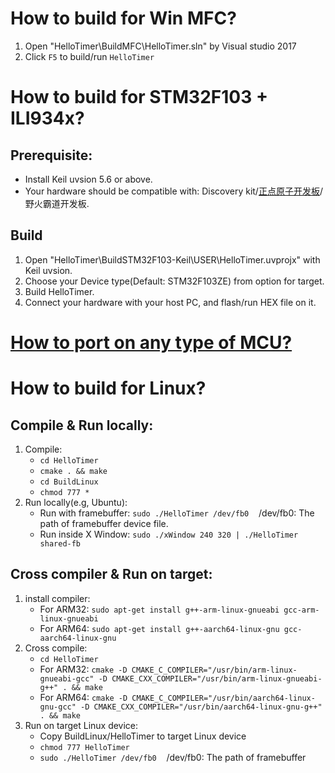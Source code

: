# How to build for Win MFC?
1. Open "HelloTimer\BuildMFC\HelloTimer.sln" by Visual studio 2017
2. Click `F5` to build/run `HelloTimer`

# How to build for STM32F103 + ILI934x?
## Prerequisite:
- Install Keil uvsion 5.6 or above.
- Your hardware should be compatible with: Discovery kit/[正点原子开发板](https://item.taobao.com/item.htm?spm=a230r.1.14.20.17b441b9u49Ujg&id=582084489839&ns=1&abbucket=7#detail)/野火霸道开发板.

## Build
1. Open "HelloTimer\BuildSTM32F103-Keil\USER\HelloTimer.uvprojx" with Keil uvsion.
2. Choose your Device type(Default: STM32F103ZE) from option for target.
3. Build HelloTimer.
4. Connect your hardware with your host PC, and flash/run HEX file on it.

# [How to port on any type of MCU?](../doc/how-to-port-on-mcu.md)

# How to build for Linux?
## Compile & Run locally:
1. Compile:
    - `cd HelloTimer`
    - `cmake . && make`
    - `cd BuildLinux`
    - `chmod 777 *`
2. Run locally(e.g, Ubuntu):
    - Run with framebuffer: `sudo ./HelloTimer /dev/fb0`&nbsp;&nbsp;&nbsp;&nbsp;/dev/fb0: The path of framebuffer device file.
    - Run inside X Window: `sudo ./xWindow 240 320 | ./HelloTimer shared-fb`

## Cross compiler & Run on target:
1. install compiler:
    - For ARM32: `sudo apt-get install g++-arm-linux-gnueabi gcc-arm-linux-gnueabi`
    - For ARM64: `sudo apt-get install g++-aarch64-linux-gnu gcc-aarch64-linux-gnu`
2. Cross compile:
    - `cd HelloTimer`
    - For ARM32: `cmake -D CMAKE_C_COMPILER="/usr/bin/arm-linux-gnueabi-gcc" -D CMAKE_CXX_COMPILER="/usr/bin/arm-linux-gnueabi-g++" . && make`
    - For ARM64: `cmake -D CMAKE_C_COMPILER="/usr/bin/aarch64-linux-gnu-gcc" -D CMAKE_CXX_COMPILER="/usr/bin/aarch64-linux-gnu-g++" . && make`
3. Run on target Linux device:
    - Copy BuildLinux/HelloTimer to target Linux device
    - `chmod 777 HelloTimer`
    - `sudo ./HelloTimer /dev/fb0`&nbsp;&nbsp;&nbsp;&nbsp;/dev/fb0: The path of framebuffer
